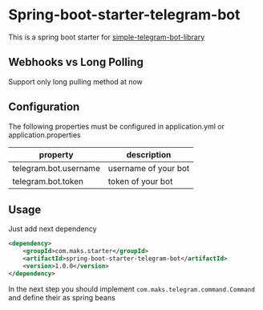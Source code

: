 # Spring-boot-starter-telegram-bot

This is a spring boot starter for [simple-telegram-bot-library](https://github.com/maximaa2001/simple-telegram-bot)

## Webhooks vs Long Polling

Support only long pulling method at now

## Configuration

The following properties must be configured in application.yml or application.properties

| property              | description          |
|-----------------------|----------------------|
| telegram.bot.username | username of your bot |
| telegram.bot.token    | token of your bot    |

## Usage

Just add next dependency

```xml
<dependency>
    <groupId>com.maks.starter</groupId>
    <artifactId>spring-boot-starter-telegram-bot</artifactId>
    <version>1.0.0</version>
</dependency>
```

In the next step you should implement `com.maks.telegram.command.Command` and define their as spring beans